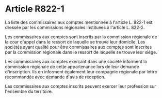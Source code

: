 # Article R822-1

La liste des commissaires aux comptes mentionnée à l'article L. 822-1 est dressée par les commissions régionales instituées à l'article L. 822-2.

Les commissaires aux comptes sont inscrits par la commission régionale de la cour d'appel dans le ressort de laquelle se trouve leur domicile. Les sociétés ayant qualité pour être commissaires aux comptes sont inscrites par la commission régionale dans le ressort de laquelle se trouve leur siège.

Les commissaires aux comptes exerçant dans une société informent la commission régionale de cette appartenance lors de leur demande d'inscription. Ils en informent également leur compagnie régionale par lettre recommandée avec demande d'avis de réception.

Les commissaires aux comptes inscrits peuvent exercer leur profession sur l'ensemble du territoire.
